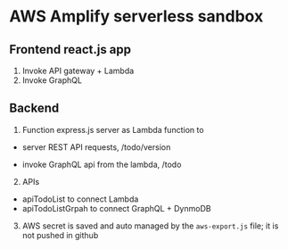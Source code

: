 # AWS Amplify serverless sandbox

## Frontend react.js app
1. Invoke API gateway + Lambda
2. Invoke GraphQL

## Backend
1. Function
express.js server as Lambda function to 
+ server REST API requests, /todo/version
* invoke GraphQL api from the lambda, /todo

2. APIs
+ apiTodoList to connect Lambda
+ apiTodoListGrpah to connect GraphQL + DynmoDB

3. AWS secret is saved and auto managed by the `aws-export.js` file; it is not pushed in github
